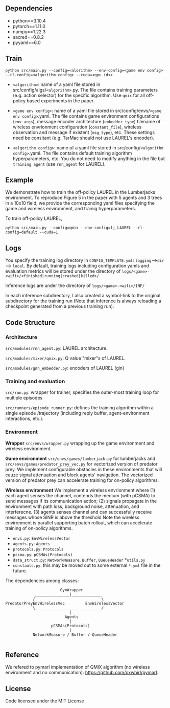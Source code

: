 ## Dependencies

* python==3.10.4
* pytorch==1.11.0
* numpy==1.22.3
* sacred==0.8.2 
* pyyaml==6.0



## Train

<!--- python marl/main.py --configs config_train/<env>/<yml> --gpu <idx> --->


```
python src/main.py --config=<alorithm> --env-config=<game env config> --rl-config=<algorithm config> --cuda=<gpu idx>
```

* `<algorithm>`: name of a yaml file stored in src/config/algs/`<algorithm>`.py. The file contains training parameters (e.g. action selector) for the specific algorithm. Use `qmix` for all off-policy based experiments in the paper.

* `<game env config>`: name of a yaml file stored in src/config/envs/`<game env config>`.yaml. The file contains game environment configurations (`env_args`), message encoder architecture (`embedder_type`) filename of wireless envrionment configuration (`constant_file`), wireless observation and message if existent (`msg_type`), etc. These settings need be consitant (e.g. TarMac should not use LAUREL's encoder).
 
* `<algorithm config>`: name of a yaml file stored in src/config/`<algorithm config>`.yaml. The file contains default training algorithm hyperparameters, etc. You do not need to modify anything in the file but `training agent` (use `rnn_agent` for LAUREL).



## Example

We demonstrate how to train the off-policy LAUREL in the Lumberjacks environment. To reproduce Figure 5 in the paper with 5 agents and 3 trees in a 10x10 field, we provide the corresponding yaml files specifying the game and wireless environment, and trainig hyperparameters.


To train off-policy LAUREL, 

<!--- LAUREL.yaml is the same as default.yaml. I believe users need not touch the file --->
```
python src/main.py --config=qmix --env-config=lj_LAUREL --rl-config=default --cuda=1
```

## Logs
You specify the training log directory in `CONFIG_TEMPLATE.yml`: `logging`-->`dir` --> `local`. By default, training logs including configuration yamls and evaluation metrics will be stored under the directory of `logs/<game>-<wifi>/<finished|running|crashed|killed>/`

Inference logs are under the directory of `logs/<game>-<wifi>/INF/`

In each inference subdirectory, I also created a symbol-link to the original subdirectory for the training run (Note that inference is always reloading a checkpoint generated from a previous training run).



## Code Structure


### Architecture
`src/modules/rnn_agent.py`: LAUREL architecture. 

`src/modules/mixer/qmix.py`: Q value "mixer"s of LAUREL.

`src/modules/gnn_embedder.py`: encoders of LAUREL (gin)

### Training and evaluation

`src/run.py`: wrapper for trainer, specifies the outer-most training loop for multiple episodes

`src/runners/episode_runner.py`: defines the training algorithm within a single episode /trajectory (including reply buffer, agent-environment interactions, etc.). 
### Environment

**Wrapper** `src/envs/wrapper.py` wrapping up the game environment and wireless environment.

**Game environment**
 `src/envs/games/lumberjack.py` for lumberjacks and `src/envs/games/predator_prey_vec.py` for vectorized version of predator prey. We implement configurable obstacles in these environments that will cauze signal attenuation and block agents' navigation. The vectorized version of predator prey can accelerate training for on-policy algorithms.



**Wireless environment** We implement a wireless envrionment where
(1) each agent senses the channel, contends the medium (with pCSMA) to send messages if its communication action;
(2) signals propagate in the environment with path loss, background noise, attenuation, and interferecne.
(3) agents senses channel and can successfully receive messages whose SINR is above the threshold
Note the wireless environment is parallel supporting batch rollout, which can accelerate training of on-policy algorithms.  

* `envs.py`: `EnvWirelessVector`
* `agents.py`: `Agents`
* `protocols.py`: `Protocols`
* `pcsma.py`: `pCSMAs(Protocols)`
* `data_struct.py`: `NetworkMeasure`, `Buffer`, `QueueHeader`
*`utils.py`
* `constants.py`: this may be moved out to some external `*.yml` file in the future. 

The dependencies among classes: 

```
                        GymWrapper
             _______________|_____________
            /                             \
PredatorPreyEnvWirelessVec         EnvWirelessVector
            \_____________________________/
                            |
                          Agents
                            |
                    pCSMAs(Protocols)
                            |
            NetworkMeasure / Buffer / QueueHeader
                     
```            
            
## Reference
We refered to pymarl implementation of QMIX algorithm (no wireless environment and no communication): https://github.com/oxwhirl/pymarl.

## License
Code licensed under the MIT License